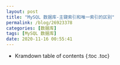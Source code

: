 ```yaml
---
layout: post
title: "MySQL 数据库-主键索引和唯一索引的区别"
permalink: /blog/26923378
categories: [数据库]
tags: [MySQL 数据库]
date: 2020-11-16 00:55:41
---
```


* Kramdown table of contents
{:toc .toc}
